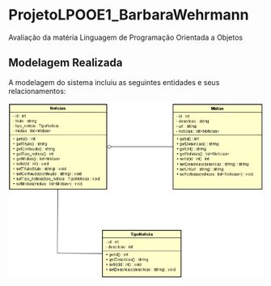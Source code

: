 # ProjetoLPOOE1_BarbaraWehrmann

Avaliação da matéria Linguagem de Programação Orientada a Objetos

## Modelagem Realizada
A modelagem do sistema incluiu as seguintes entidades e seus relacionamentos:

![Diagrama](img/diagrama.png)

